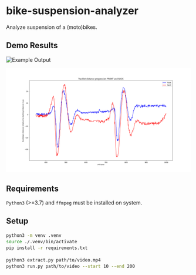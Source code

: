 # bike-suspension-analyzer

Analyze suspension of a (moto)bikes.

## Demo Results

![Example Output](./docs/example_output/out.gif)

![Result Plot](./docs/example_output/plot.png)

## Requirements

``Python3`` (>=3.7) and ``ffmpeg`` must be installed on system.

## Setup

```bash
python3 -m venv .venv
source ./.venv/bin/activate
pip install -r requirements.txt

python3 extract.py path/to/video.mp4
python3 run.py path/to/video --start 10 --end 200
```



